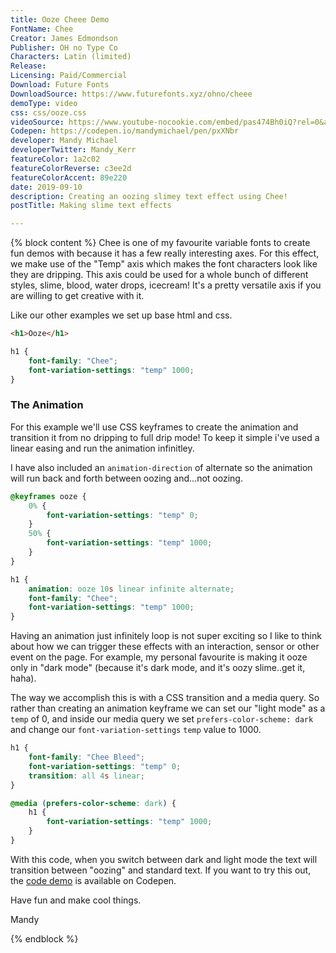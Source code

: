 ```yaml
---
title: Ooze Cheee Demo
FontName: Chee
Creator: James Edmondson
Publisher: OH no Type Co
Characters: Latin (limited)
Release:
Licensing: Paid/Commercial
Download: Future Fonts
DownloadSource: https://www.futurefonts.xyz/ohno/cheee
demoType: video
css: css/ooze.css
videoSource: https://www.youtube-nocookie.com/embed/pas474Bh0iQ?rel=0&amp;controls=0&amp;showinfo=0
Codepen: https://codepen.io/mandymichael/pen/pxXNbr
developer: Mandy Michael
developerTwitter: Mandy_Kerr
featureColor: 1a2c02
featureColorReverse: c3ee2d
featureColorAccent: 89e220
date: 2019-09-10
description: Creating an oozing slimey text effect using Chee!
postTitle: Making slime text effects

---
```



{% block content %}
Chee is one of my favourite variable fonts to create fun demos with because it has a few really interesting axes. For this effect, we make use of the "Temp" axis which makes the font characters look like they are dripping. This axis could be used for a whole bunch of different styles, slime, blood, water drops, icecream! It's a pretty versatile axis if you are willing to get creative with it.

Like our other examples we set up base html and css.

``` html
<h1>Ooze</h1>
```

``` css
h1 {
    font-family: "Chee";
	font-variation-settings: "temp" 1000;
}
```

### The Animation

For this example we'll use CSS keyframes to create the animation and transition it from no dripping to full drip mode! To keep it simple i've used a linear easing and run the animation infinitley.

I have also included an `animation-direction` of alternate so the animation will run back and forth between oozing and...not oozing.

``` css
@keyframes ooze {
	0% {
		font-variation-settings: "temp" 0;
	}
	50% {
		font-variation-settings: "temp" 1000;
	}
}

h1 {
    animation: ooze 10s linear infinite alternate;
    font-family: "Chee";
	font-variation-settings: "temp" 1000;
}
```

Having an animation just infinitely loop is not super exciting so I like to think about how we can trigger these effects with an interaction, sensor or other event on the page. For example, my personal favourite is making it ooze only in "dark mode" (because it's dark mode, and it's oozy slime..get it, haha).

The way we accomplish this is with a CSS transition and a media query. So rather than creating an animation keyframe we can set our "light mode" as a `temp` of 0, and inside our media query we set `prefers-color-scheme: dark` and change our `font-variation-settings` `temp` value to 1000.

```css
h1 {
	font-family: "Chee Bleed";
    font-variation-settings: "temp" 0;
    transition: all 4s linear;
}

@media (prefers-color-scheme: dark) {
	h1 {
		font-variation-settings: "temp" 1000;
	}
}
```

With this code, when you switch between dark and light mode the text will transition between "oozing" and standard text. If you want to try this out, the <a href="https://codepen.io/mandymichael/pen/xQxvPG">code demo</a> is available on Codepen.

Have fun and make cool things.

Mandy

{% endblock %}
